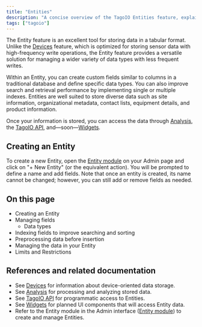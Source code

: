 ```yaml
---
title: "Entities"
description: "A concise overview of the TagoIO Entities feature, explaining its purpose, typical use cases, and instructions for creating a new Entity in the Admin interface."
tags: ["tagoio"]
---
```


The Entity feature is an excellent tool for storing data in a tabular format. Unlike the [Devices](../devices/devices) feature, which is optimized for storing sensor data with high-frequency write operations, the Entity feature provides a versatile solution for managing a wider variety of data types with less frequent writes.

Within an Entity, you can create custom fields similar to columns in a traditional database and define specific data types. You can also improve search and retrieval performance by implementing single or multiple indexes. Entities are well suited to store diverse data such as site information, organizational metadata, contact lists, equipment details, and product information.

Once your information is stored, you can access the data through [Analysis](../analysis/analysis-overview), the [TagoIO API](https://docs.tago.io/api/), and—soon—[Widgets](../widgets/widgets-overview).

## Creating an Entity

To create a new Entity, open the [Entity module](../entities/entities) on your Admin page and click on "+ New Entity" (or the equivalent action). You will be prompted to define a name and add fields. Note that once an entity is created, its name cannot be changed; however, you can still add or remove fields as needed.

<!-- Image placeholder removed for build -->

## On this page

- Creating an Entity
- Managing fields
  - Data types
- Indexing fields to improve searching and sorting
- Preprocessing data before insertion
- Managing the data in your Entity
- Limits and Restrictions

## References and related documentation

- See [Devices](../devices/devices) for information about device-oriented data storage.
- See [Analysis](../analysis/analysis-overview) for processing and analyzing stored data.
- See [TagoIO API](https://docs.tago.io/api/) for programmatic access to Entities.
- See [Widgets](../widgets/widgets-overview) for planned UI components that will access Entity data.
- Refer to the Entity module in the Admin interface ([Entity module](../entities/entities)) to create and manage Entities.